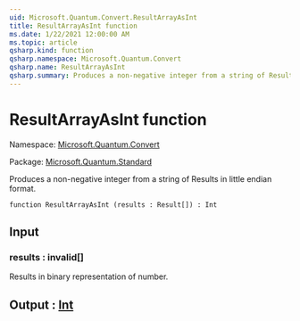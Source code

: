 ```yaml
---
uid: Microsoft.Quantum.Convert.ResultArrayAsInt
title: ResultArrayAsInt function
ms.date: 1/22/2021 12:00:00 AM
ms.topic: article
qsharp.kind: function
qsharp.namespace: Microsoft.Quantum.Convert
qsharp.name: ResultArrayAsInt
qsharp.summary: Produces a non-negative integer from a string of Results in little endian format.
---
```


# ResultArrayAsInt function

Namespace: [Microsoft.Quantum.Convert](xref:Microsoft.Quantum.Convert)

Package: [Microsoft.Quantum.Standard](https://nuget.org/packages/Microsoft.Quantum.Standard)


Produces a non-negative integer from a string of Results in little endian format.

```qsharp
function ResultArrayAsInt (results : Result[]) : Int
```


## Input

### results : __invalid<Result>__[]

Results in binary representation of number.



## Output : [Int](xref:microsoft.quantum.lang-ref.int)

